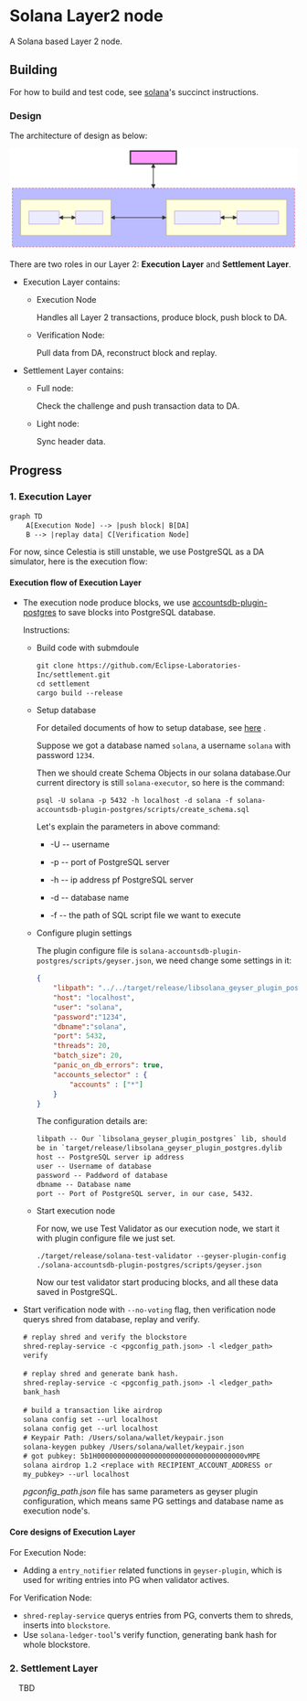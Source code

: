 # Solana Layer2 node

A Solana based Layer 2 node. 

## Building

For how to build and test code, see [solana](https://github.com/solana-labs/solana/blob/master/README.md)'s succinct instructions.

### Design

The architecture of design as below:

![Architecture](./architecture-diagram.svg)

There are two roles in our Layer 2: __Execution Layer__ and __Settlement Layer__.

* Execution Layer contains:
  
  * Execution Node
    
    Handles all Layer 2 transactions, produce block, push block to DA. 
  
  * Verification Node:
    
    Pull data from DA, reconstruct block and replay.

* Settlement Layer contains:
  
  * Full node:
    
    Check the challenge and push transaction data to DA.
  
  * Light node:
    
    Sync header data.

## Progress

### 1. Execution Layer

```mermaid
graph TD
    A[Execution Node] --> |push block| B[DA]
    B --> |replay data| C[Verification Node]
```

   For now, since Celestia is still unstable, we use PostgreSQL as a DA simulator, here is the execution flow:

#### Execution flow of Execution Layer

* The execution node produce blocks, we use [accountsdb-plugin-postgres](./solana-accountsdb-plugin-postgres) to save blocks into PostgreSQL database.
  
  Instructions:
  
  * Build code with submdoule
    
    ```
    git clone https://github.com/Eclipse-Laboratories-Inc/settlement.git
    cd settlement
    cargo build --release
    ```
  
  * Setup database
    
    For detailed documents of how to setup database, see [here](./solana-accountsdb-plugin-postgres#database-setup) .
    
    Suppose we got a database named `solana`, a username `solana` with password `1234`. 
    
    Then we should create Schema Objects in our solana  database.Our current directory is still `solana-executor`, so here is the command:
    
    ```shell
    psql -U solana -p 5432 -h localhost -d solana -f solana-accountsdb-plugin-postgres/scripts/create_schema.sql
    ```
    
    Let's explain the parameters in above command:
    
    * -U -- username
    
    * -p -- port of PostgreSQL server
    
    * -h -- ip address pf PostgreSQL server
    
    * -d -- database name
    
    * -f -- the path of SQL script file we want to execute
  
  * Configure plugin settings
    
    The plugin configure file is `solana-accountsdb-plugin-postgres/scripts/geyser.json`, we need change some settings in it:
    
    ```json
    {
        "libpath": "../../target/release/libsolana_geyser_plugin_postgres.dylib",
        "host": "localhost",
        "user": "solana",
        "password":"1234",
        "dbname":"solana",
        "port": 5432,
        "threads": 20,
        "batch_size": 20,
        "panic_on_db_errors": true,
        "accounts_selector" : {
            "accounts" : ["*"]
        }
    }
    ```
    
    The configuration details are:
    ```
    libpath -- Our `libsolana_geyser_plugin_postgres` lib, should be in `target/release/libsolana_geyser_plugin_postgres.dylib
    host -- PostgreSQL server ip address
    user -- Username of database
    password -- Paddword of database
    dbname -- Database name
    port -- Port of PostgreSQL server, in our case, 5432.
    ```
  
  * Start execution node
    
    For now, we use Test Validator as our execution node, we start it with plugin configure file we just set.
    
    ```shell
    ./target/release/solana-test-validator --geyser-plugin-config ./solana-accountsdb-plugin-postgres/scripts/geyser.json
    ```
    
    Now our test validator start producing blocks, and all these data saved in PostgreSQL.

* Start verification node with `--no-voting` flag, then verification node querys shred from database, replay and verify.
  ```shell=
  # replay shred and verify the blockstore
  shred-replay-service -c <pgconfig_path.json> -l <ledger_path> verify
  
  # replay shred and generate bank hash.
  shred-replay-service -c <pgconfig_path.json> -l <ledger_path> bank_hash

  # build a transaction like airdrop
  solana config set --url localhost
  solana config get --url localhost
  # Keypair Path: /Users/solana/wallet/keypair.json
  solana-keygen pubkey /Users/solana/wallet/keypair.json
  # got pubkey: 5b1H000000000000000000000000000000000000vMPE
  solana airdrop 1.2 <replace with RECIPIENT_ACCOUNT_ADDRESS or my_pubkey> --url localhost 
  ```
  

  _pgconfig_path.json_ file has same parameters as geyser plugin configuration, which means same PG settings and database name as execution node's.

#### Core designs of Execution Layer

  For Execution Node: 
  * Adding a `entry_notifier` related functions in `geyser-plugin`, which is used for writing entries into PG when validator actives.

  For Verification Node: 
  * `shred-replay-service` querys entries from PG, converts them to shreds, inserts into `blockstore`.
  *  Use `solana-ledger-tool`'s verify function, generating bank hash for whole blockstore.
  
### 2. Settlement Layer

    TBD
